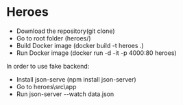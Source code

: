 # Heroes

- Download the repository(git clone)
- Go to root folder (heroes/)
- Build Docker image (docker build -t heroes .)
- Run Docker image (docker run -d -it -p 4000:80 heroes)

In order to use fake backend:
- Install json-serve (npm install json-server)
- Go to heroes\src\app
- Run json-server --watch data.json